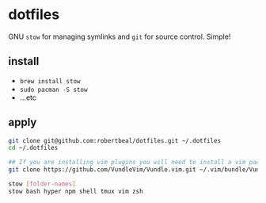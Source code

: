 # dotfiles

GNU `stow` for managing symlinks and `git` for source control. Simple!

## install

- `brew install stow`
- `sudo pacman -S stow`
- ...etc

## apply

```bash
git clone git@github.com:robertbeal/dotfiles.git ~/.dotfiles
cd ~/.dotfiles

## If you are installing vim plugins you will need to install a vim package manager
git clone https://github.com/VundleVim/Vundle.vim.git ~/.vim/bundle/Vundle.vim

stow [folder-names]
stow bash hyper npm shell tmux vim zsh
```

